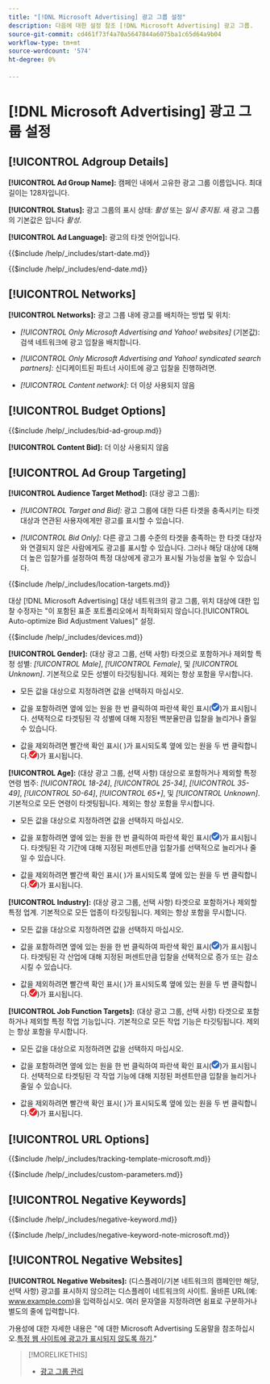```yaml
---
title: "[!DNL Microsoft Advertising] 광고 그룹 설정"
description: 다음에 대한 설정 참조 [!DNL Microsoft Advertising] 광고 그룹.
source-git-commit: cd461f73f4a70a5647844a6075ba1c65d64a9b04
workflow-type: tm+mt
source-wordcount: '574'
ht-degree: 0%

---
```


# [!DNL Microsoft Advertising] 광고 그룹 설정

## [!UICONTROL Adgroup Details]

**[!UICONTROL Ad Group Name]:** 캠페인 내에서 고유한 광고 그룹 이름입니다. 최대 길이는 128자입니다.

**[!UICONTROL Status]:** 광고 그룹의 표시 상태: *활성* 또는 *일시 중지됨*. 새 광고 그룹의 기본값은 입니다 *활성*.

**[!UICONTROL Ad Language]:** 광고의 타겟 언어입니다.<!-- Which campaign types? Not there for audience image-based ad groups. -->

<!-- **[!UICONTROL Start Date]:** -->

{{$include /help/_includes/start-date.md}}

<!-- **[!UICONTROL End Date]:** -->

{{$include /help/_includes/end-date.md}}

## [!UICONTROL Networks]

**[!UICONTROL Networks]:** 광고 그룹 내에 광고를 배치하는 방법 및 위치:

* *[!UICONTROL Only Microsoft Advertising and Yahoo! websites]* (기본값): 검색 네트워크에 광고 입찰을 배치합니다.

* *[!UICONTROL Only Microsoft Advertising and Yahoo! syndicated search partners]:* 신디케이트된 파트너 사이트에 광고 입찰을 진행하려면.

* *[!UICONTROL Content network]:* 더 이상 사용되지 않음

## [!UICONTROL Budget Options]

<!-- **[!UICONTROL Bid]:** -->

{{$include /help/_includes/bid-ad-group.md}}

**[!UICONTROL Content Bid]:** 더 이상 사용되지 않음

## [!UICONTROL Ad Group Targeting]

**[!UICONTROL Audience Target Method]:** (대상 광고 그룹):

* *[!UICONTROL Target and Bid]:* 광고 그룹에 대한 다른 타겟을 충족시키는 타겟 대상과 연관된 사용자에게만 광고를 표시할 수 있습니다.

* *[!UICONTROL Bid Only]:* 다른 광고 그룹 수준의 타겟을 충족하는 한 타겟 대상자와 연결되지 않은 사람에게도 광고를 표시할 수 있습니다. 그러나 해당 대상에 대해 더 높은 입찰가를 설정하여 특정 대상에게 광고가 표시될 가능성을 높일 수 있습니다.

<!-- **[!UICONTROL Location Target]:** -->

{{$include /help/_includes/location-targets.md}}

대상 [!DNL Microsoft Advertising] 대상 네트워크의 광고 그룹, 위치 대상에 대한 입찰 수정자는 &quot;이 포함된 표준 포트폴리오에서 최적화되지 않습니다.[!UICONTROL Auto-optimize Bid Adjustment Values]&quot; 설정.

<!-- **[!UICONTROL Devices]:** -->

{{$include /help/_includes/devices.md}}

**[!UICONTROL Gender]:** (대상 광고 그룹, 선택 사항) 타겟으로 포함하거나 제외할 특정 성별: *[!UICONTROL Male]*, *[!UICONTROL Female]*, 및 *[!UICONTROL Unknown]*. 기본적으로 모든 성별이 타깃팅됩니다. 제외는 항상 포함을 무시합니다.

* 모든 값을 대상으로 지정하려면 값을 선택하지 마십시오.

* 값을 포함하려면 옆에 있는 원을 한 번 클릭하여 파란색 확인 표시(![포함](/help/search-social-commerce/assets/include.png "포함"))가 표시됩니다. 선택적으로 타겟팅된 각 성별에 대해 지정된 백분율만큼 입찰을 늘리거나 줄일 수 있습니다.

* 값을 제외하려면 빨간색 확인 표시( )가 표시되도록 옆에 있는 원을 두 번 클릭합니다.![제외](/help/search-social-commerce/assets/exclude.png "제외"))가 표시됩니다.

**[!UICONTROL Age]:** (대상 광고 그룹, 선택 사항) 대상으로 포함하거나 제외할 특정 연령 범주: *[!UICONTROL 18-24]*, *[!UICONTROL 25-34]*, *[!UICONTROL 35-49]*, *[!UICONTROL 50-64]*, *[!UICONTROL 65+]*, 및 *[!UICONTROL Unknown]*. 기본적으로 모든 연령이 타겟팅됩니다. 제외는 항상 포함을 무시합니다.

* 모든 값을 대상으로 지정하려면 값을 선택하지 마십시오.

* 값을 포함하려면 옆에 있는 원을 한 번 클릭하여 파란색 확인 표시(![포함](/help/search-social-commerce/assets/include.png "포함"))가 표시됩니다. 타겟팅된 각 기간에 대해 지정된 퍼센트만큼 입찰가를 선택적으로 늘리거나 줄일 수 있습니다.

* 값을 제외하려면 빨간색 확인 표시( )가 표시되도록 옆에 있는 원을 두 번 클릭합니다.![제외](/help/search-social-commerce/assets/exclude.png "제외"))가 표시됩니다.

**[!UICONTROL Industry]:** (대상 광고 그룹, 선택 사항) 타겟으로 포함하거나 제외할 특정 업계. 기본적으로 모든 업종이 타깃팅됩니다. 제외는 항상 포함을 무시합니다.

* 모든 값을 대상으로 지정하려면 값을 선택하지 마십시오.

* 값을 포함하려면 옆에 있는 원을 한 번 클릭하여 파란색 확인 표시(![포함](/help/search-social-commerce/assets/include.png "포함"))가 표시됩니다. 타겟팅된 각 산업에 대해 지정된 퍼센트만큼 입찰을 선택적으로 증가 또는 감소시킬 수 있습니다.

* 값을 제외하려면 빨간색 확인 표시( )가 표시되도록 옆에 있는 원을 두 번 클릭합니다.![제외](/help/search-social-commerce/assets/exclude.png "제외"))가 표시됩니다.

**[!UICONTROL Job Function Targets]:** (대상 광고 그룹, 선택 사항) 타겟으로 포함하거나 제외할 특정 작업 기능입니다. 기본적으로 모든 작업 기능은 타깃팅됩니다. 제외는 항상 포함을 무시합니다.

* 모든 값을 대상으로 지정하려면 값을 선택하지 마십시오.

* 값을 포함하려면 옆에 있는 원을 한 번 클릭하여 파란색 확인 표시(![포함](/help/search-social-commerce/assets/include.png "포함"))가 표시됩니다. 선택적으로 타겟팅된 각 작업 기능에 대해 지정된 퍼센트만큼 입찰을 늘리거나 줄일 수 있습니다.

* 값을 제외하려면 빨간색 확인 표시( )가 표시되도록 옆에 있는 원을 두 번 클릭합니다.![제외](/help/search-social-commerce/assets/exclude.png "제외"))가 표시됩니다.

## [!UICONTROL URL Options]

<!-- **[!UICONTROL Tracking Template]:** -->

{{$include /help/_includes/tracking-template-microsoft.md}}

<!-- **[!UICONTROL Custom Parameters]:** -->

{{$include /help/_includes/custom-parameters.md}}

## [!UICONTROL Negative Keywords]

<!-- **[!UICONTROL Negative Keywords]:** -->

{{$include /help/_includes/negative-keyword.md}}

<!-- Note for **[!UICONTROL Negative Keywords]:** -->

{{$include /help/_includes/negative-keyword-note-microsoft.md}}

## [!UICONTROL Negative Websites]

**[!UICONTROL Negative Websites]:** (디스플레이/기본 네트워크의 캠페인만 해당, 선택 사항) 광고를 표시하지 않으려는 디스플레이 네트워크의 사이트. 올바른 URL(예: www.example.com)을 입력하십시오. 여러 문자열을 지정하려면 쉼표로 구분하거나 별도의 줄에 입력합니다.

가용성에 대한 자세한 내용은 &quot;에 대한 Microsoft Advertising 도움말을 참조하십시오.[특정 웹 사이트에 광고가 표시되지 않도록 하기](https://help.ads.microsoft.com/#apex/bae/en/14061/0).&quot;

>[!MORELIKETHIS]
>
>* [광고 그룹 관리](/help/search-social-commerce/campaign-management/campaigns/ad-group-manage.md)

